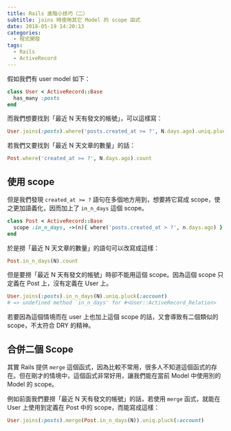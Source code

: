 ```yaml
---
title: Rails 進階小技巧（二）
subtitle: joins 時使用其它 Model 的 scope 函式
date: 2018-05-19 14:20:13
categories:
  - 程式開發
tags:
  - Rails
  - ActiveRecord
---
```


假如我們有 user model 如下：

```rb
class User < ActiveRecord::Base
  has_many :posts
end
```

而我們想要找到「最近 N 天有發文的帳號」，可以這樣寫：

```rb
User.joins(:posts).where('posts.created_at >= ?', N.days.ago).uniq.pluck(:account)
```

若我們又要找到「最近 N 天文章的數量」的話：

```rb
Post.where('created_at >= ?', N.days.ago).count
```

## 使用 scope

但是我們發現 `created_at >= ?` 語句在多個地方用到，想要將它寫成 scope，使之更加語義化，因而加上了 `in_n_days` 這個 scope。

```rb
class Post < ActiveRecord::Base
  scope :in_n_days, ->(n){ where('posts.created_at > ?', n.days.ago) }
end
```

於是撈「最近 N 天文章的數量」的語句可以改寫成這樣：

```rb
Post.in_n_days(N).count
```

但是要撈「最近 N 天有發文的帳號」時卻不能用這個 scope。因為這個 scope 只定義在 Post 上，沒有定義在 User 上。

```rb
User.joins(:posts).in_n_days(N).uniq.pluck(:account)
# => undefined method `in_n_days' for #<User::ActiveRecord_Relation>
```
若要因為這個情境而在 user 上也加上這個 scope 的話，又會導致有二個類似的 scope，不太符合 DRY 的精神。

## 合併二個 Scope

其實 Rails 提供 `merge` 這個函式，因為比較不常用，很多人不知道這個函式的存在。但在剛才的情境中，這個函式非常好用，讓我們能在當前 Model 中使用別的 Model 的 scope。

例如前面我們要撈「最近 N 天有發文的帳號」的話，若使用 `merge` 函式，就能在 User 上使用到定義在 Post 中的 scope，而能寫成這樣：

```rb
User.joins(:posts).merge(Post.in_n_days(N)).uniq.pluck(:account)
```


